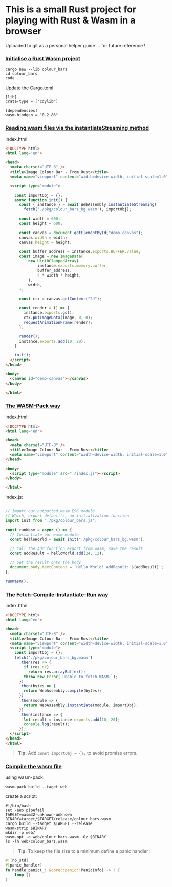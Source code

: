 # This is a small Rust project for playing with Rust & Wasm in a browser

Uploaded to git as a personal helper guide ... for future reference ! 

### <ins>Initialise a Rust Wasm project</ins>
``` shell
cargo new --lib colour_bars
cd colour_bars
code .
```
Update the Cargo.toml
``` shell
[lib]
crate-type = ["cdylib"]

[dependencies]
wasm-bindgen = "0.2.86"
```

### <ins>Reading wasm files via the instantiateStreaming method</ins>

index.html:
``` html
<!DOCTYPE html>
<html lang="en">

<head>
  <meta charset="UTF-8" />
  <title>Image Colour Bar - From Rust</title>
  <meta name="viewport" content="width=device-width, initial-scale=1.0">

  <script type="module">

    const importObj = {};
    async function init() {
      const { instance } = await WebAssembly.instantiateStreaming(
        fetch('./pkg/colour_bars_bg.wasm'), importObj);

      const width = 600;
      const height = 600;

      const canvas = document.getElementById("demo-canvas");
      canvas.width = width;
      canvas.height = height;

      const buffer_address = instance.exports.BUFFER.value;
      const image = new ImageData(
          new Uint8ClampedArray(
              instance.exports.memory.buffer,
              buffer_address,
              4 * width * height,
          ),
          width,
      );

      const ctx = canvas.getContext("2d");

      const render = () => {
        instance.exports.go();
        ctx.putImageData(image, 0, 0);
        requestAnimationFrame(render);
      };

      render();
      instance.exports.add(10, 20);
    }

    init();
  </script>
</head>

<body>
  <canvas id="demo-canvas"></canvas>
</body>

</html>
```


### <ins> The WASM-Pack way
index.html:
``` html
<!DOCTYPE html>
<html lang="en">

<head>
  <meta charset="UTF-8" />
  <title>Image Colour Bar - From Rust</title>
  <meta name="viewport" content="width=device-width, initial-scale=1.0">
</head>

<body>
  <script type="module" src="./index.js"></script>
</body>

</html>
```
index.js:
``` javascript

// Import our outputted wasm ES6 module
// Which, export default's, an initialization function
import init from "./pkg/colour_bars.js";

const runWasm = async () => {
  // Instantiate our wasm module
  const helloWorld = await init("./pkg/colour_bars_bg.wasm");

  // Call the Add function export from wasm, save the result
  const addResult = helloWorld.add(24, 12);

  // Set the result onto the body
  document.body.textContent = `Hello World! addResult: ${addResult}`;
};

runWasm();
```

### <ins> The Fetch-Compile-Instantiate-Run way
index.html:
``` html
<!DOCTYPE html>
<html lang="en">

<head>
  <meta charset="UTF-8" />
  <title>Image Colour Bar - From Rust</title>
  <meta name="viewport" content="width=device-width, initial-scale=1.0">
  <script type="module">
    const importObj = {};
    fetch('./pkg/colour_bars_bg.wasm')
      .then(res => {
        if (res.ok)
          return res.arrayBuffer();
        throw new Error(`Unable to fetch WASM.`);
      })
      .then(bytes => {
        return WebAssembly.compile(bytes);
      })
      .then(module => {
        return WebAssembly.instantiate(module, importObj);
      })
      .then(instance => {
        let result = instance.exports.add(10, 20);
        console.log(result);
      });
  </script>
</head>
</html>
```

> **Tip:** Add ```const importObj = {};``` to avoid promise errors.

### <ins>Compile the wasm file</ins>
using wasm-pack:
``` shell
wasm-pack build --taget web
```
create a script:
``` shell
#!/bin/bash
set -euo pipefail
TARGET=wasm32-unknown-unknown
BINARY=target/$TARGET/release/colour_bars.wasm
cargo build --target $TARGET --release
wasm-strip $BINARY
mkdir -p web/
wasm-opt -o web/colour_bars.wasm -Oz $BINARY
ls -lh web/colour_bars.wasm
```

> **Tip:** To keep the file size to a minimum define a panic handler :
``` rust
#![no_std]
#[panic_handler]
fn handle_panic(_: &core::panic::PanicInfo) -> ! {
    loop {}
}
```